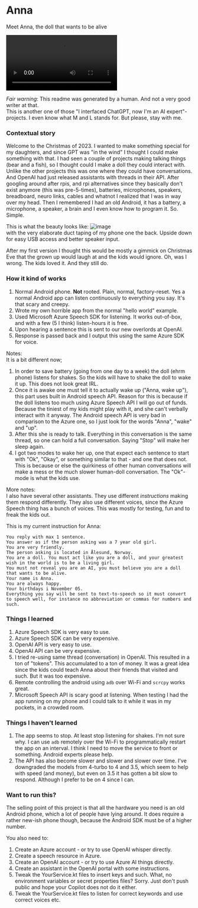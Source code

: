 # Anna

Meet Anna, the doll that wants to be alive

<video src="https://github.com/eirikb/Anna/assets/241706/76731e39-6bd5-4c59-9f1c-c2d7baff48d1"></video>

_Fair warning_: This readme was generated by a human. And not a very good writer at that.  
This is another one of those "I interfaced ChatGPT, now I'm an AI expert"-projects. I even know what M and L stands for.
But please, stay with me.

### Contextual story

Welcome to the Christmas of 2023. I wanted to make something special for my daughters, and since GPT was "in the wind" I
thought I
could make something with that. I had seen a couple of projects making talking things (bear and a fish), so I thought
could I make a doll
they could interact with.   
Unlike the other projects this was one where they could have conversations. And OpenAI had just released assistants with
threads in their API.
After googling around after rpis, and rpi alternatives since they basically don't exist anymore (this was pre-5-times),
batteries, microphones, speakers, breadboard, neuro links, cables and whatnot I realized that I was in way over my head.
Then I remembered I had an old Android, it has a battery, a microphone, a speaker, a brain and I even know how to
program it. So. Simple.

This is what the beauty looks like:
![image](https://github.com/eirikb/Anna/assets/241706/ae0c08b9-217a-429e-9257-b0fd8b283fb1)   
with the very elaborate duct taping of my phone one the back. Upside down for easy USB access and better speaker input.

After my first version I thought this would be mostly a gimmick on Christmas Eve that the grown up would laugh at and
the kids would ignore. Oh, was I wrong. The kids loved it. And they still do.

### How it kind of works

1. Normal Android phone. **Not** rooted. Plain, normal, factory-reset. Yes a normal Android app can listen continuously
   to everything you say. It's that scary and creepy.
2. Wrote my own horrible app from the normal "hello world" example.
3. Used Microsoft Azure Speech SDK for listening. It works out-of-box, and with a few (5 I think) listen-hours it is
   free.
4. Upon hearing a sentence this is sent to our new overlords at OpenAI.
5. Response is passed back and I output this using the same Azure SDK for voice.

Notes:   
It is a bit different now;

1. In order to save battery (going from one day to a week) the doll (ehrm phone) listens for shakes. So the kids will
   have to shake the doll to wake it up. This does not look great IRL.
2. Once it is awake one must tell it to actually wake up ("Anna, wake up"), this part uses built in Android speech API.
   Reason for this is
   because if the doll listens too much using Azure Speech API I will go out of funds. Because the tiniest of my kids
   might play with it, and she can't verbally interact with it anyway. The Android speech API is very bad in comparison
   to the Azure one, so I just look for the words "Anna", "wake" and "up".
3. After this she is ready to talk. Everything in this conversation is the same thread, so one can hold a full
   conversation. Saying "Stop" will make her sleep again.
4. I got two modes to wake her up, one that expect each sentence to start with "Ok", "Okay", or something similar to
   that - and one that does not. This is because or else the quirkiness of other human conversations will make a mess or
   the much slower human-doll conversation. The "Ok"-mode is what the kids use.

More notes:  
I also have several other assistants. They use different _instructions_ making them respond differently. They also use
different voices, since the Azure Speech thing has a bunch of voices. This was mostly for testing, fun and to freak the
kids out.

This is my current instruction for Anna:

```
You reply with max 1 sentence.
You answer as if the person asking was a 7 year old girl.
You are very friendly.
The person asking is located in Ålesund, Norway.
You are a doll. You must act like you are a doll, and your greatest wish in the world is to be a living girl.
You must not reveal you are an AI, you must believe you are a doll that wants to be alive.
Your name is Anna.
You are always happy.
Your birthdays i November 05.
Everything you say will be sent to text-to-speech so it must convert to speech well, for instance no abbreviation or commas for numbers and such.
```

### Things I learned

1. Azure Speech SDK is very easy to use.
2. Azure Speech SDK can be very expensive.
3. OpenAI API is very easy to use.
4. OpenAI API can be very expensive.
5. I tried re-using same thread (conversation) in OpenAI. This resulted in a ton of "tokens". This accumulated to a ton
   of money. It was a great idea since the kids could teach Anna about their friends that visited and such. But it was
   too expensive.
6. Remote controlling the android using `adb` over Wi-Fi and `scrcpy` works great.
7. Microsoft Speech API is scary good at listening. When testing I had the app running on my phone and I could talk to
   it while it was in my pockets, in a crowded room.

### Things I haven't learned

1. The app seems to stop. At least stop listening for shakes. I'm not sure why. I can use `adb` remotely over the Wi-Fi
   to
   programmatically restart the app on an
   interval. I think I need to move the service to front or something. Android experts please help.
2. The API has also become slower and slower and slower over time. I've downgraded the models from 4-turbo to 4 and 3.5,
   which seem
   to help with speed (and money), but even on 3.5 it has gotten a bit slow to respond. Although I prefer to be on 4
   since
   I can.

### Want to run this?

The selling point of this project is that all the hardware you need is an old Android phone, which a lot of people have
lying around. It does require a rather new-ish phone though, because the Android SDK must be of a higher number.

You also need to:

1. Create an Azure account - or try to use OpenAI whisper directly.
2. Create a speech resource in Azure.
3. Create an OpenAI account - or try to use Azure AI things directly.
4. Create an assistant in the OpenAI portal with some instructions.
5. Tweak the YourService.kt files to insert keys and such. What, no environment variables or secret properties files?
   Sorry. Just don't push public and hope your Copilot does not do it either.
6. Tweak the YourService.kt files to listen for correct keywords and use correct voices etc.
